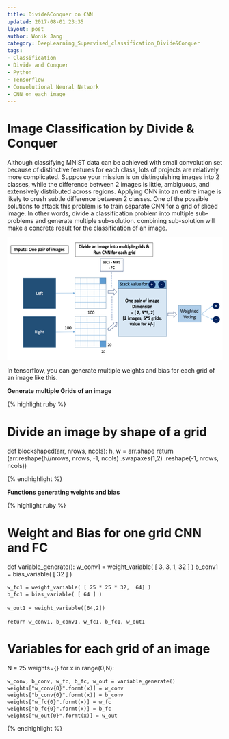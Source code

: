 ```yaml
---
title: Divide&Conquer on CNN
updated: 2017-08-01 23:35
layout: post
author: Wonik Jang
category: DeepLearning_Supervised_classification_Divide&Conquer
tags:
- Classification
- Divide and Conquer
- Python
- Tensorflow
- Convolutional Neural Network
- CNN on each image
---
```


# **Image Classification by Divide & Conquer**

Although classifying MNIST data can be achieved with small convolution set because of distinctive features for each class, lots of projects are relatively more complicated. Suppose your mission is on distinguishing images into 2 classes, while the difference between 2 images is little, ambiguous, and extensively distributed across regions. Applying CNN into an entire image is likely to crush subtle difference between 2 classes. One of the possible solutions to attack this problem is to train separate CNN for a grid of sliced image. In other words, divide a classification problem into multiple sub-problems and generate multiple sub-solution. combining sub-solution will make a concrete result for the classification of an image.


![divide_conquer_resized](/result_images/divide_conquer_resized.png  "divide_conquer_resized")


In tensorflow, you can generate multiple weights and bias for each grid of an image like this.


**Generate multiple Grids of an image**

{% highlight ruby %}

# Divide an image by shape of a grid 
def blockshaped(arr, nrows, ncols):
    h, w = arr.shape
    return (arr.reshape(h//nrows, nrows, -1, ncols)
               .swapaxes(1,2)
               .reshape(-1, nrows, ncols))


{% endhighlight %}



**Functions generating weights and bias**

{% highlight ruby %}

# Weight and Bias for one grid CNN and FC

def variable_generate():
    w_conv1 = weight_variable( [ 3, 3, 1, 32 ] )
    b_conv1 = bias_variable( [ 32 ] )

    w_fc1 = weight_variable( [ 25 * 25 * 32,  64] )
    b_fc1 = bias_variable( [ 64 ] )

    w_out1 = weight_variable([64,2])

    return w_conv1, b_conv1, w_fc1, b_fc1, w_out1


# Variables for each grid of an image

N = 25
weights={}
for x in range(0,N):

    w_conv, b_conv, w_fc, b_fc, w_out = variable_generate()
    weights["w_conv{0}".formt(x)] = w_conv
    weights["b_conv{0}".formt(x)] = b_conv
    weights["w_fc{0}".formt(x)] = w_fc
    weights["b_fc{0}".formt(x)] = b_fc
    weights["w_out{0}".formt(x)] = w_out


{% endhighlight %}

